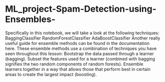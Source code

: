 # ML_project-Spam-Detection-using-Ensembles-
Specifically in this notebook, we will take a look at the following techniques:  BaggingClassifier RandomForestClassifier AdaBoostClassifier Another really useful guide for ensemble methods can be found in the documentation here.  These ensemble methods use a combination of techniques you have seen throughout this lesson:  Bootstrap the data passed through a learner (bagging). Subset the features used for a learner (combined with bagging signifies the two random components of random forests). Ensemble learners together in a way that allows those that perform best in certain areas to create the largest impact (boosting).
